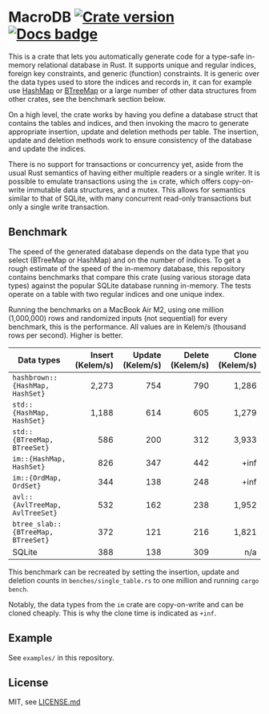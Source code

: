# MacroDB [![Crate version]][crate] [![Docs badge]][docsrs]

This is a crate that lets you automatically generate code for a type-safe in-memory relational database in Rust. It supports unique and regular indices, foreign key constraints, and generic (function) constraints. It is generic over the data types used to store the indices and records in, it can for example use [HashMap](https://doc.rust-lang.org/std/collections/hash_map/struct.HashMap.html) or [BTreeMap](https://doc.rust-lang.org/std/collections/struct.BTreeMap.html) or a large number of other data structures from other crates, see the benchmark section below.

On a high level, the crate works by having you define a database struct that contains the tables and indices, and then invoking the macro to generate appropriate insertion, update and deletion methods per table. The insertion, update and deletion methods work to ensure consistency of the database and update the indices.

There is no support for transactions or concurrency yet, aside from the usual Rust semantics of having either multiple readers or a single writer. It is possible to emulate transactions using the `im` crate, which offers copy-on-write immutable data structures, and a mutex. This allows for semantics similar to that of SQLite, with many concurrent read-only transactions but only a single write transaction.

## Benchmark

The speed of the generated database depends on the data type that you select (BTreeMap or HashMap) and on the number of indices. To get a rough estimate of the speed of the in-memory database, this repository contains benchmarks that compare this crate (using various storage data types) against the popular SQLite database running in-memory. The tests operate on a table with two regular indices and one unique index.

Running the benchmarks on a MacBook Air M2, using one million (1,000,000) rows and randomized inputs (not sequential) for every benchmark, this is the performance. All values are in Kelem/s (thousand rows per second). Higher is better.

| Data types | Insert (Kelem/s) | Update (Kelem/s) | Delete (Kelem/s) | Clone (Kelem/s) |
| --- | --: | --: | --: | --: |
| `hashbrown::{HashMap, HashSet}` | 2,273 | 754 | 790 | 1,286 |
| `std::{HashMap, HashSet}` | 1,188 | 614 | 605 | 1,279 |
| `std::{BTreeMap, BTreeSet}` | 586 | 200 | 312 | 3,933 |
| `im::{HashMap, HashSet}` | 826 | 347 | 442 | +inf |
| `im::{OrdMap, OrdSet}` | 344 | 138 | 248 | +inf |
| `avl::{AvlTreeMap, AvlTreeSet}` | 532 | 162 | 238 | 1,952 |
| `btree_slab::{BTreeMap, BTreeSet}` | 372 | 121 | 216 | 1,821 |
| SQLite | 388 | 138 | 309 | n/a |

This benchmark can be recreated by setting the insertion, update and deletion counts in `benches/single_table.rs` to one million and running `cargo bench`.

Notably, the data types from the `im` crate are copy-on-write and can be cloned cheaply. This is why the clone time is indicated as `+inf`. 

## Example

See `examples/` in this repository.

## License

MIT, see [LICENSE.md]()

[Docs badge]: https://img.shields.io/docsrs/macrodb
[docsrs]: https://docs.rs/macrodb/
[Crate version]: https://img.shields.io/crates/v/macrodb
[crate]: https://crates.io/crates/macrodb

